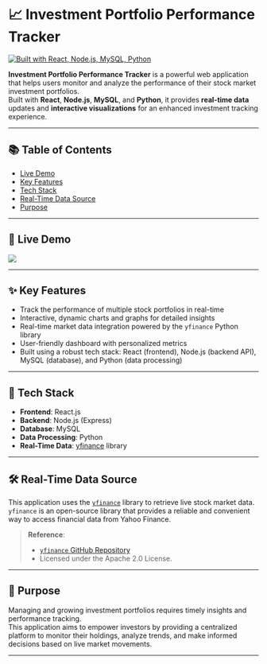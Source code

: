 # 📈 Investment Portfolio Performance Tracker

[![Built with React, Node.js, MySQL, Python](https://img.shields.io/badge/Built%20with-React%2C%20Node.js%2C%20MySQL%2C%20Python-blue)]()

**Investment Portfolio Performance Tracker** is a powerful web application that helps users monitor and analyze the performance of their stock market investment portfolios.  
Built with **React**, **Node.js**, **MySQL**, and **Python**, it provides **real-time data** updates and **interactive visualizations** for an enhanced investment tracking experience.

---

## 📚 Table of Contents

- [Live Demo](#-live-demo)
- [Key Features](#-key-features)
- [Tech Stack](#-tech-stack)
- [Real-Time Data Source](#-real-time-data-source)
- [Purpose](#-purpose)

---

## 🔗 Live Demo

![](./demo/demo.gif)

---

## ✨ Key Features

- Track the performance of multiple stock portfolios in real-time
- Interactive, dynamic charts and graphs for detailed insights
- Real-time market data integration powered by the `yfinance` Python library
- User-friendly dashboard with personalized metrics
- Built using a robust tech stack: React (frontend), Node.js (backend API), MySQL (database), and Python (data processing)

---

## 🚀 Tech Stack

- **Frontend**: React.js
- **Backend**: Node.js (Express)
- **Database**: MySQL
- **Data Processing**: Python
- **Real-Time Data**: [yfinance](https://github.com/ranaroussi/yfinance) library

---

## 🛠 Real-Time Data Source

This application uses the [`yfinance`](https://github.com/ranaroussi/yfinance) library to retrieve live stock market data.  
`yfinance` is an open-source library that provides a reliable and convenient way to access financial data from Yahoo Finance.

> **Reference**:
>
> - [`yfinance` GitHub Repository](https://github.com/ranaroussi/yfinance)
> - Licensed under the Apache 2.0 License.

---

## 🎯 Purpose

Managing and growing investment portfolios requires timely insights and performance tracking.  
This application aims to empower investors by providing a centralized platform to monitor their holdings, analyze trends, and make informed decisions based on live market movements.

---
